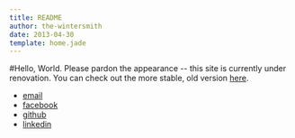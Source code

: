 ```yaml
---
title: README
author: the-wintersmith
date: 2013-04-30
template: home.jade
---
```

#Hello, World.
Please pardon the appearance -- this site is currently under renovation. You can check out the more stable, old version [here](http://harquail.herokuapp.com/).

* [email](mailto:nook@harquail.com) 
* [facebook](http://facebook.com/scribam)
* [github](http://github.com/harquail)
* [linkedin](http://www.linkedin.com/in/harquail)